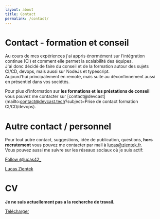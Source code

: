 ```yaml
---
layout: about
title: Contact
permalink: /contact/
---
```


# Contact - formation et conseil

Au cours de mes expériences j'ai appris énormément sur l'intégration continue (CI) et comment elle permet la scalabilité des équipes.  
J'ai donc décidé de faire du conseil et de la formation autour des sujets CI/CD, devops, mais aussi sur NodeJs et typescript.  
Aujourd'hui principalement en remote, mais suite au déconfinnement aussi en présentiel dans vos sociétés.  

Pour plus d'information sur __les formations et les préstations de conseil__ vous pouvez me contacter sur [contact@devcast](mailto:contact@devcast.tech?subject=Prise de contact formation CI/CD/devops).
<!-- ou au [07 49 31 11 49](tel:+33749311149). -->

# Autre contact / personnel

Pour tout autre contact, suggestions, idée de publication, questions, __hors recrutement__ vous pouvez me contacter par mail à [lucas@zientek.fr](mailto:lucas@zientek.fr).  
Vous pouvez aussi me suivre sur les réseaux sociaux où je suis actif:  

<a href="https://twitter.com/lucas42_?ref_src=twsrc%5Etfw" class="twitter-follow-button" data-size="large" data-lang="fr" data-show-count="false">Follow @lucas42_</a><script async src="https://platform.twitter.com/widgets.js" charset="utf-8"></script>


<div class="LI-profile-badge"  data-version="v1" data-size="large" data-locale="fr_FR" data-type="horizontal" data-theme="light" data-vanity="lucas-zientek-47201664"><a class="LI-simple-link" href='https://fr.linkedin.com/in/lucas-zientek-47201664?trk=profile-badge'>Lucas Zientek</a></div>



# CV

__Je ne suis actuellement pas a la recherche de travail.__

<a target="_blank" href="/assets/lucas_zientek_resume.pdf">Télécharger</a>

<script async src="https://platform.twitter.com/widgets.js" charset="utf-8"></script>
<script type="text/javascript" src="https://platform.linkedin.com/badges/js/profile.js" async defer></script>